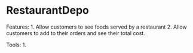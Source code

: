 RestaurantDepo
==============
Features:
    1. Allow customers to see foods served by a restaurant
    2. Allow customers to add to their orders and see their total cost.

Tools:
    1. 
